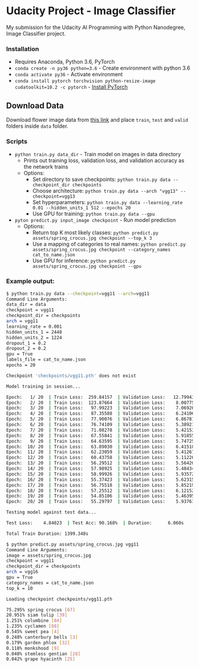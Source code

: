 # Udacity Project - Image Classifier

My submission for the Udacity AI Programming with Python Nanodegree, Image Classifier project.


### Installation

- Requires Anaconda, Python 3.6, PyTorch
- `conda create -n py36 python=3.6` - Create environment with python 3.6
- `conda activate py36` - Activate environment
- `conda install pytorch torchvision python-resize-image cudatoolkit=10.2 -c pytorch` - [Install PyTorch](https://pytorch.org/get-started/locally/)

## Download Data

Download flower image data from [this link](https://s3.amazonaws.com/content.udacity-data.com/nd089/flower_data.tar.gz) and place `train`, `test` and `valid` folders inside `data` folder.

### Scripts

 - `python train.py data_dir` - Train model on images in data directory
   - Prints out training loss, validation loss, and validation accuracy as the network trains
   - Options:
     - Set directory to save checkpoints: `python train.py data --checkpoint_dir checkpoints`
     - Choose architecture: `python train.py data --arch "vgg13" --checkpoint=vgg13`
     - Set hyperparameters: `python train.py data --learning_rate 0.01 --hidden_units_1 512 --epochs 20`
     - Use GPU for training: `python train.py data --gpu`
 - `pyton predict.py input_image checkpoint` - Run model prediction
   - Options:
     - Return top K most likely classes: `python predict.py assets/spring_crocus.jpg checkpoint --top_k 3`
     - Use a mapping of categories to real names: `python predict.py assets/spring_crocus.jpg checkpoint --category_names cat_to_name.json`
     - Use GPU for inference: `python predict.py assets/spring_crocus.jpg checkpoint --gpu`

### Example output:

```sh
$ python train.py data --checkpoint=vgg11 --arch=vgg11
Command Line Arguments:
data_dir = data
checkpoint = vgg11
checkpoint_dir = checkpoints
arch = vgg11
learning_rate = 0.001
hidden_units_1 = 2448
hidden_units_2 = 1224
dropout_1 = 0.2
dropout_2 = 0.2
gpu = True
labels_file = cat_to_name.json
epochs = 20

Checkpoint 'checkpoints/vgg11.pth' does not exist

Model training in session...

Epoch:   1/ 20  | Train Loss:  259.84157  | Validation Loss:   12.79943  | Validation Acc: 73.159%  | Duration:     58.785
Epoch:   2/ 20  | Train Loss:  123.87664  | Validation Loss:    8.00775  | Validation Acc: 83.817%  | Duration:     57.529
Epoch:   3/ 20  | Train Loss:   97.99223  | Validation Loss:    7.06926  | Validation Acc: 85.394%  | Duration:     57.276
Epoch:   4/ 20  | Train Loss:   87.35588  | Validation Loss:    6.24106  | Validation Acc: 87.091%  | Duration:     57.709
Epoch:   5/ 20  | Train Loss:   77.90076  | Validation Loss:    6.86781  | Validation Acc: 85.942%  | Duration:     57.164
Epoch:   6/ 20  | Train Loss:   76.74109  | Validation Loss:    5.38921  | Validation Acc: 89.582%  | Duration:     57.997
Epoch:   7/ 20  | Train Loss:   71.08278  | Validation Loss:    5.42153  | Validation Acc: 89.255%  | Duration:     57.273
Epoch:   8/ 20  | Train Loss:   67.55841  | Validation Loss:    5.91855  | Validation Acc: 88.846%  | Duration:     57.163
Epoch:   9/ 20  | Train Loss:   64.63595  | Validation Loss:    5.74725  | Validation Acc: 89.803%  | Duration:     57.067
Epoch:  10/ 20  | Train Loss:   63.89030  | Validation Loss:    6.41510  | Validation Acc: 88.620%  | Duration:     58.350
Epoch:  11/ 20  | Train Loss:   62.23059  | Validation Loss:    5.41267  | Validation Acc: 90.269%  | Duration:     58.035
Epoch:  12/ 20  | Train Loss:   60.43758  | Validation Loss:    5.11226  | Validation Acc: 91.264%  | Duration:     58.127
Epoch:  13/ 20  | Train Loss:   56.29512  | Validation Loss:    5.56420  | Validation Acc: 89.428%  | Duration:     58.220
Epoch:  14/ 20  | Train Loss:   57.98925  | Validation Loss:    5.48434  | Validation Acc: 90.149%  | Duration:     58.282
Epoch:  15/ 20  | Train Loss:   58.99926  | Validation Loss:    5.93572  | Validation Acc: 90.558%  | Duration:     58.019
Epoch:  16/ 20  | Train Loss:   55.37423  | Validation Loss:    5.62315  | Validation Acc: 90.817%  | Duration:     58.520
Epoch:  17/ 20  | Train Loss:   56.75518  | Validation Loss:    5.85219  | Validation Acc: 90.644%  | Duration:     59.248
Epoch:  18/ 20  | Train Loss:   57.25512  | Validation Loss:    6.12152  | Validation Acc: 91.433%  | Duration:     58.359
Epoch:  19/ 20  | Train Loss:   54.85106  | Validation Loss:    5.46395  | Validation Acc: 90.904%  | Duration:     59.307
Epoch:  20/ 20  | Train Loss:   55.29797  | Validation Loss:    5.93761  | Validation Acc: 91.418%  | Duration:     59.390

Testing model against test data...

Test Loss:    4.84023  | Test Acc: 90.168%  | Duration:      6.060s

Total Train Duration: 1399.348s
```

```sh
$ python predict.py assets/spring_crocus.jpg vgg11
Command Line Arguments:
image = assets/spring_crocus.jpg
checkpoint = vgg11
checkpoint_dir = checkpoints
arch = vgg16
gpu = True
category_names = cat_to_name.json
top_k = 10

Loading checkpoint checkpoints/vgg11.pth

75.295% spring crocus [67]
20.951% siam tulip [39]
1.251% columbine [84]
1.235% cyclamen [88]
0.545% sweet pea [4]
0.248% canterbury bells [3]
0.179% garden phlox [32]
0.118% monkshood [9]
0.048% stemless gentian [28]
0.042% grape hyacinth [25]
```